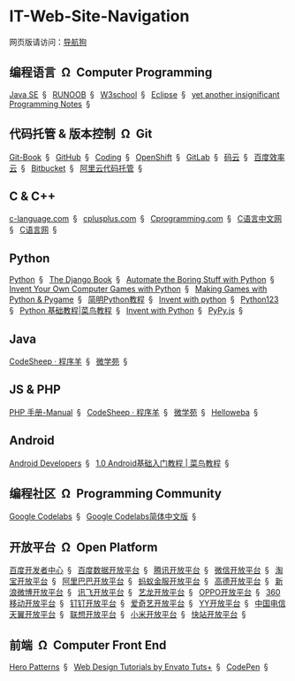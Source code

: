 # IT-Web-Site-Navigation

网页版请访问：[导航狗](https://daohanggou.cn/)


## 编程语言&ensp;&Omega;&ensp;Computer Programming

[Java SE](http://www.oracle.com/technetwork/java/javase/downloads/index.html)&ensp;&sect;&ensp;
[RUNOOB](http://www.runoob.com/)&ensp;&sect;&ensp;
[W3school](http://www.w3school.com.cn/)&ensp;&sect;&ensp;
[Eclipse](https://www.eclipse.org/)&ensp;&sect;&ensp;
[yet another insignificant Programming Notes](https://www3.ntu.edu.sg/home/ehchua/programming/index.html "南洋理工大学编程入门网站")&ensp;&sect;&ensp;

## 代码托管 & 版本控制&ensp;&Omega;&ensp;Git

[Git-Book](https://git-scm.com/book/zh/ "Git 使用手册")&ensp;&sect;&ensp;
[GitHub](https://github.com/)&ensp;&sect;&ensp;
[Coding](https://coding.net/)&ensp;&sect;&ensp;
[OpenShift](https://www.openshift.com/)&ensp;&sect;&ensp;
[GitLab](https://about.gitlab.com/)&ensp;&sect;&ensp;
[码云](https://gitee.com/)&ensp;&sect;&ensp;
[百度效率云](https://xiaolvyun.baidu.com/)&ensp;&sect;&ensp;
[Bitbucket](https://bitbucket.org/)&ensp;&sect;&ensp;
[阿里云代码托管](https://code.aliyun.com)&ensp;&sect;&ensp;

## C & C++

[c-language.com](https://c-language.com/)&ensp;&sect;&ensp;
[cplusplus.com](http://www.cplusplus.com/)&ensp;&sect;&ensp;
[Cprogramming.com](https://www.cprogramming.com/)&ensp;&sect;&ensp;
[C语言中文网](http://c.biancheng.net/)&ensp;&sect;&ensp;
[C语言网](http://www.dotcpp.com/)&ensp;&sect;&ensp;

## Python

[Python](https://www.python.org/)&ensp;&sect;&ensp;
[The Django Book](http://djangobook.py3k.cn/2.0/)&ensp;&sect;&ensp;
[Automate the Boring Stuff with Python](https://automatetheboringstuff.com/)&ensp;&sect;&ensp;
[Invent Your Own Computer Games with Python](http://inventwithpython.com/chapters/)&ensp;&sect;&ensp;
[Making Games with Python & Pygame](http://inventwithpython.com/pygame/chapters/)&ensp;&sect;&ensp;
[简明Python教程](https://bop.molun.net/)&ensp;&sect;&ensp;
[Invent with python](https://inventwithpython.com/)&ensp;&sect;&ensp;
[Python123](https://python123.io/)&ensp;&sect;&ensp;
[Python 基础教程|菜鸟教程](http://www.runoob.com/python/python-tutorial.html)&ensp;&sect;&ensp;
[Invent with Python](http://inventwithpython.com/)&ensp;&sect;&ensp;
[PyPy.js](https://pypyjs.org/ "在线编辑并运行Python代码")&ensp;&sect;&ensp;


## Java

[CodeSheep · 程序羊](http://www.codesheep.cn/)&ensp;&sect;&ensp;
[微学苑](http://www.weixueyuan.net/)&ensp;&sect;&ensp;

## JS & PHP

[PHP 手册-Manual](http://php.net/manual/zh/)&ensp;&sect;&ensp;
[CodeSheep · 程序羊](http://php.net/)&ensp;&sect;&ensp;
[微学苑](http://www.weixueyuan.net/)&ensp;&sect;&ensp;
[Helloweba](https://www.helloweba.net/)&ensp;&sect;&ensp;


## Android

[Android Developers](https://developer.android.google.cn/ "Android 官网")&ensp;&sect;&ensp;
[1.0 Android基础入门教程 | 菜鸟教程](http://www.runoob.com/w3cnote/android-tutorial-intro.html)&ensp;&sect;&ensp;


## 编程社区&ensp;&Omega;&ensp;Programming Community

[Google Codelabs](https://codelabs.developers.google.com/)&ensp;&sect;&ensp;
[Google Codelabs简体中文版](http://clmirror.storage.googleapis.com/index.html)&ensp;&sect;&ensp;


## 开放平台&ensp;&Omega;&ensp;Open Platform

[百度开发者中心](https://developer.baidu.com/)&ensp;&sect;&ensp;
[百度数据开放平台](https://open.baidu.com/)&ensp;&sect;&ensp;
[腾讯开放平台](http://open.qq.com/)&ensp;&sect;&ensp;
[微信开放平台](https://open.weixin.qq.com/)&ensp;&sect;&ensp;
[淘宝开放平台](http://open.taobao.com/)&ensp;&sect;&ensp;
[阿里巴巴开放平台](https://open.1688.com/)&ensp;&sect;&ensp;
[蚂蚁金服开放平台](https://open.alipay.com/)&ensp;&sect;&ensp;
[高德开放平台](http://lbs.amap.com/)&ensp;&sect;&ensp;
[新浪微博开放平台](http://open.weibo.com/)&ensp;&sect;&ensp;
[讯飞开放平台](http://www.xfyun.cn/)&ensp;&sect;&ensp;
[艺龙开放平台](http://open.elong.com)&ensp;&sect;&ensp;
[OPPO开放平台](https://open.oppomobile.com/)&ensp;&sect;&ensp;
[360移动开放平台](http://dev.360.cn/)&ensp;&sect;&ensp;
[钉钉开放平台](https://open.dingtalk.com/)&ensp;&sect;&ensp;
[爱奇艺开放平台](http://open.iqiyi.com/)&ensp;&sect;&ensp;
[YY开放平台](http://open.yy.com/)&ensp;&sect;&ensp;
[中国电信天翼开放平台](http://open.189.cn/)&ensp;&sect;&ensp;
[联想开放平台](http://open.lenovo.com/)&ensp;&sect;&ensp;
[小米开放平台](https://dev.mi.com/)&ensp;&sect;&ensp;
[快站开放平台](https://www.kuaizhan.com/homepage/developer)&ensp;&sect;&ensp;


## 前端&ensp;&Omega;&ensp;Computer Front End

[Hero Patterns](http://www.heropatterns.com/ "Free repeatable SVG background patterns for your web projects")&ensp;&sect;&ensp;
[Web Design Tutorials by Envato Tuts+](https://webdesign.tutsplus.com/ "Free tutorials, learning guides, and online courses to help you learn web design. ")&ensp;&sect;&ensp;
[CodePen](https://codepen.io/ "CodePen is a social development environment. At its heart, it allows you to write code in the browser, and see the results of it as you build. ")&ensp;&sect;&ensp;
